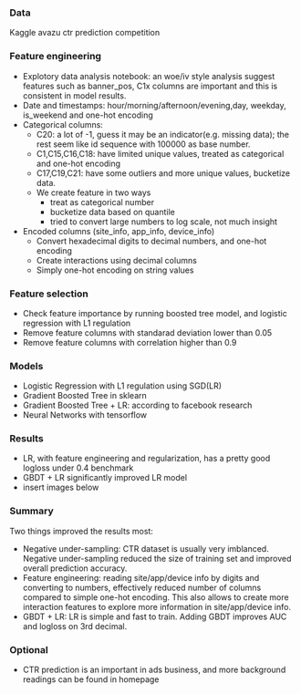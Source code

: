 ### Data
Kaggle avazu ctr prediction competition 

### Feature engineering
* Explotory data analysis notebook: an woe/iv style analysis suggest features such as banner_pos, C1x columns are important and this is consistent in model results.
* Date and timestamps: hour/morning/afternoon/evening,day, weekday, is_weekend and one-hot encoding
* Categorical columns: 
    * C20: a lot of -1, guess it may be an indicator(e.g. missing data); the rest seem like id sequence with 100000 as base number.
    * C1,C15,C16,C18: have limited unique values, treated as categorical and one-hot encoding
    * C17,C19,C21: have some outliers and more unique values, bucketize data.
    * We create feature in two ways
        * treat as categorical number  
        * bucketize data based on quantile
        * tried to convert large numbers to log scale, not much insight
* Encoded columns (site_info, app_info, device_info)
    * Convert hexadecimal digits to decimal numbers, and one-hot encoding
    * Create interactions using decimal columns
    * Simply one-hot encoding on string values
    
### Feature selection
* Check feature importance by running boosted tree model, and logistic regression with L1 regulation
* Remove feature columns with standarad deviation lower than 0.05
* Remove feature columns with correlation higher than 0.9
  
### Models
* Logistic Regression with L1 regulation using SGD(LR)
* Gradient Boosted Tree in sklearn
* Gradient Boosted Tree + LR: according to facebook research
* Neural Networks with tensorflow

###  Results
* LR, with feature engineering and regularization, has a pretty good logloss under 0.4 benchmark
* GBDT + LR significantly improved LR model
* insert images below

### Summary
Two things improved the results most:
* Negative under-sampling: CTR dataset is usually very imblanced. Negative under-sampling reduced the size of training set and improved overall prediction accuracy. 
* Feature engineering: reading site/app/device info by digits and converting to numbers, effectively reduced number of columns compared to simple one-hot encoding. This also allows to create more interaction features to explore more information in site/app/device info.  
* GBDT + LR: LR is simple and fast to train. Adding GBDT improves AUC and logloss on 3rd decimal.

### Optional
* CTR prediction is an important in ads business, and more background readings can be found in homepage
